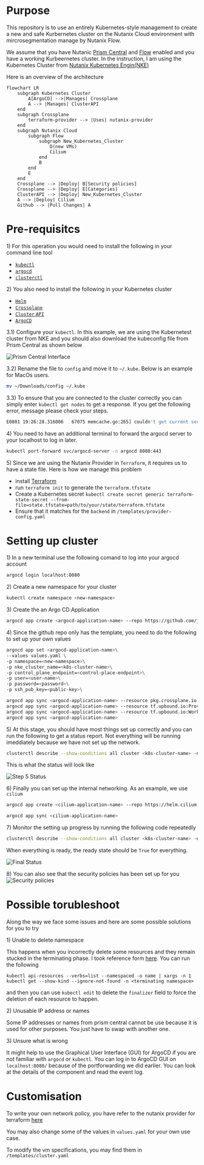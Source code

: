 # Purpose
This repository is to use an entirely Kubernetes-style management to create a new and safe Kurbernetes cluster on the Nutanix Cloud environment with mircrosegmentation manage by Nutanix Flow.

We assume that you have Nutanic [Prism Central](https://portal.nutanix.com/page/documents/details/?targetId=Prism-Central-Guide-Prism-v55:Prism-Central-Guide-Prism-v55) and [Flow](https://portal.nutanix.com/page/documents/details?targetId=Nutanix-Flow-Guide:Nutanix-Flow-Guide) enabled and you have a working Kurbeernetes cluster. In the instruction, I am using the Kubernetes Cluster from [Nutanix Kubernetes Engin(NKE)](https://www.nutanix.dev/api_references/nke/#/4b402d5ab3edd-index) 

Here is an overview of the architecture

```mermaid
flowchart LR
    subgraph Kubernetes Cluster
        A[ArgoCD] -->|Manages| Crossplane
        A --> |Manages| ClusterAPI
    end
    subgraph Crossplane
        terraform-provider --> |Uses| nutanix-provider
    end
    subgraph Nutanix Cloud
        subgraph Flow
            subgraph New_Kubernetes_Cluster
                D(new VMs)
                Cilium
            end
            B
        end
        E
    end
    Crossplane --> |Deploy| B[Security policies]
    Crossplane --> |Deploy| E[Categories]
    ClusterAPI --> |Deploy| New_Kubernetes_Cluster
    A --> |Deploy| Cilium
    Github --> |Pull Changes| A
```

# Pre-requisitcs

1\) For this operation you would need to install the following in your command line tool
- [`kubectl`](https://kubernetes.io/docs/tasks/tools/)
- [`argocd`](https://argo-cd.readthedocs.io/en/stable/cli_installation/)
- [`clusterctl`](https://cluster-api.sigs.k8s.io/user/quick-start.html)

2\) You also need to install the following in your Kubernetes cluster
- [`Helm`](https://helm.sh/docs/intro/install/)
- [`Crossplane`](https://docs.crossplane.io/latest/software/install/)
- [`Cluster` `API`](https://cluster-api.sigs.k8s.io/user/quick-start.html)
- [`ArgoCD`](https://argo-cd.readthedocs.io/en/stable/getting_started/)

3.1) Configure your `kubectl`. In this example, we are using the Kubernetest cluster from NKE and you should also download the kubeconfig file from Prism Central as shown below

![Prism Central Interface](/media/download_kubeconfig.png)

3.2) Rename the file to `config` and move it to `~/.kube`. Below is an example for MacOs users.
```bash
mv ~/Downloads/config ~/.kube
```

3.3) To ensure that you are connected to the cluster correctly you can simply enter `kubectl get nodes` to get a response. If you get the following error, message please check your steps.

```bash
E0801 19:26:28.316006   67075 memcache.go:265] couldn't get current server API group list: Get "http://localhost:8080/api?timeout=32s": context deadline exceeded - error from a previous attempt: read tcp [::1]:52
```

4\) You need to have an additional terminal to forward the argocd server to your localhost to log in later.

```bash
kubectl port-forward svc/argocd-server -n argocd 8080:443
```

5\) Since we are using the Nutanix Provider in `Terraform`, it requires us to have a state file. Here is how we manage this problem 
- install [Terraform](https://developer.hashicorp.com/terraform/tutorials/aws-get-started/install-cli)
- run `terraform init` to generate the `terraform.tfstate`
- Create a Kubernetes secret `kubectl create secret generic terraform-state-secret --from-file=state.tfstate=path/to/your/state/terraform.tfstate
`
- Ensure that it matches for the `backend` in `/templates/provider-config.yaml`

# Setting up cluster

1\) In a new terminal use the following comand to log into your argocd account

```bash
argocd login localhost:8080
```

2\) Create a new namespace for your cluster

```bash
kubectl create namespace <new-namespace>
```

3\) Create the an Argo CD Application

```bash
argocd app create <argocd-application-name> --repo https://github.com/junwei26/CAPI-edge-deployment.git --dest-namespace default --dest-server https://kubernetes.default.svc --path ./
```
4\) Since the github repo only has the template, you need to do the following to set up your own values

```bash
argocd app set <argocd-application-name>\
--values values.yaml \
-p namespace=<new-namespace>\
-p nke_cluster_name=<k8s-cluster-name>\
-p control_plane_endpoint=<control-place-endpoint>\
-p user=<user-name>\
-p password=<password>\
-p ssh_pub_key=<public-key>\

argocd app sync <argocd-application-name> --resource pkg.crossplane.io:Provider:<provider-name>
argocd app sync <argocd-application-name> --resource tf.upbound.io:ProviderConfig:<providerconfig-name>
argocd app sync <argocd-application-name> --resource tf.upbound.io:Workspace:<workspace-name>
argocd app sync <argocd-application-name>
```

5\) At this stage, you should have most things set up correctly and you can run the following to get a status report. Not everything will be running imeddiately because we have not set up the network.

```bash
clusterctl describe --show-conditions all cluster <k8s-cluster-name> -n <new-namespace>
```

This is what the status will look like

![Step 5 Status](/media/step5-status.png)


6\) Finally you can set up the internal networking. As an example, we use `cilium`

```bash
argocd app create <cilium-application-name> --repo https://helm.cilium.io/ --helm-chart cilium --revision 1.14.0 --dest-namespace kube-system --dest-server https://<control-place-endpoint>:6443 # 6443 is the default port for control plane

argocd app sync <cilium-application-name>
```

7\) Monitor the setting up progress by running the following code repeatedly

```bash
clusterctl describe --show-conditions all cluster <k8s-cluster-name> -n <new-namespace>
```

When everything is ready, the ready state should be `True` for everything.

![Final Status](/media/final-status.png)

8\) You can also see that the security policies has been set up for you
![Security policies](/media/security-policies.png)

# Possible torubleshoot

Along the way we face some issues and here are some possible solutions for you to try

1\) Unable to delete namespace

This happens when you incorrectly delete some resources and they remain stucked in the terminating phase. I took reference form [here](https://www.ibm.com/docs/en/cloud-private/3.2.0?topic=console-namespace-is-stuck-in-terminating-state). You can run the following
```
kubectl api-resources --verbs=list --namespaced -o name | xargs -n 1 kubectl get --show-kind --ignore-not-found -n <terminating namespace>
```

and then you can use `kubectl edit` to delete the `finalizer` field to force the deletion of each resource to happen.

2\) Unusable IP address or names

Some IP addresses or names from prism central cannot be use because it is used for other purposes. You just have to swap with another one. 

3\) Unsure what is wrong

It might help to use the Graphical User Interface (GUI) for ArgoCD if you are not familiar with `argocd` or `kubectl`. You can log in to ArgoCD GUI on `localhost:8080/` because of the portforwarding we did earlier. You can look at the details of the component and read the event log.

# Customisation

To write your own network policy, you have refer to the nutanix provider for terraform [here](https://github.com/nutanix/terraform-provider-nutanix)

You may also change some of the values in `values.yaml` for your own use case. 

To modify the vm specifications, you may find them in `/templates/cluster.yaml`